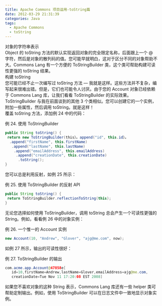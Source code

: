 ```yaml
---
title: Apache Commons 项目运用-toString篇
date: 2012-03-29 21:31:39
categories: Java
tags: 
  - Apache Commons
  - toString
---
```


对象的字符串表示  
Object 的 toString 方法的默认实现返回对象的完全限定名称，后面跟上一个 @ 字符，然后是对象的散列码的值。您可能早就明白，这对于区分不同的对象帮助不大。Commons Lang 有一个方便的 ToStringBuilder 类，这个类可帮助构建可读性更强的 toString 结果。  
构建 toString  
您可能已经不止一次编写过 toString 方法 — 我就是这样。这些方法并不复杂，编写起来很难出错。但是，它们也可能令人讨厌。由于您的 Account 对象已经依赖于 Commons Lang 库，让我们看看 ToStringBuilder 的实际效果。  
ToStringBuilder 与我在前面谈到的其他 3 个类相似。您可以创建它的一个实例，附加一些属性，然后调用 toString。就是这样！  
覆盖 toString 方法，添加例 24 中的代码：  
  
例 24. 使用 ToStringBuilder   
```java                     
public String toString() {  
 return new ToStringBuilder(this）。append("id", this.id）。  
  .append("firstName", this.firstName)  
   .append("lastName", this.lastName)  
    .append("emailAddress", this.emailAddress)  
     .append("creationDate", this.creationDate)  
      .toString();  
}  
```

您可以总是利用反射，如例 25 所示：  
  
例 25. 使用 ToStringBuilder 的反射 API  
```java               
public String toString() {  
 return ToStringBuilder.reflectionToString(this);  
}  
```
无论您选择如何使用 ToStringBuilder，调用 toString 总会产生一个可读性更强的 String。例如，看看例 26 中的对象实例：  
  
例 26. 一个惟一的 Account 实例  
```java                      
new Account(10, "Andrew", "Glover", "ajg@me.com", now);  
```

如例 27 所示，输出的可读性很好：  
  
例 27. ToStringBuilder 的输出  
```java
com.acme.app.Account@47858e[  
   id=10,firstName=Andrew,lastName=Glover,emailAddress=ajg@me.com,  
   creationDate=Tue Nov 11 17:20:08 EST 2008]  
```

如果您不喜欢对象的这种 String 表示，Commons Lang 库还有一些 helper 类可帮助定制输出。例如，使用 ToStringBuilder 可以在日志文件中一致地显示对象实例。  